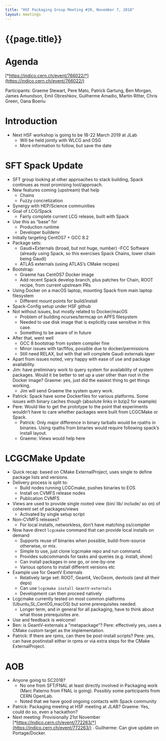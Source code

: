 ```yaml
---
title: "HSF Packaging Group Meeting #29, November 7, 2018"
layout: meetings
---
```


# {{page.title}}

Agenda
=======
[*https://indico.cern.ch/event/766022/*](https://indico.cern.ch/event/766022/)

Participants: Graeme Stewart, Pere Mato, Patrick Gartung, Ben Morgan, James Amundson, Emil Obreshkov, Guilherme Amadio, Martin Ritter, Chris Green, Oana Boeriu

Introduction
============
- Next HSF workshop is going to be 18-22 March 2019 at JLab
  - Will be held jointly with WLCG and OSG
  - More information to follow, but save the date


SFT Spack Update
=================
- SFT group looking at other approaches to stack building, Spack continues as most promising tool/approach.
- New features coming (upstream) that help
  - Chains
  - Fuzzy concretization
- Synergy with HEP/Science communities
- Goal of LCG/Spack
  - Fairly complete current LCG release, built with Spack
- Use this as “base” for
  - Production runtime
  - Developer buildenv
- Initially targeting CentOS7 + GCC 8.2
- Package sets:
  - Gaudi+Externals (broad, but not huge, number)
  -FCC Software (already using Spack, so this exercises Spack Chains, lower chain being Gaudi)
  - ATLAS externals (using ATLAS’s CMake recipes)
- Bootstrap:
  - Graeme has CentOS7 Docker image
  - Add recent Spack develop branch, plus patches for Chain, ROOT recipe, from current upstream PRs
- Using Docker on a macOS laptop, mounting Spack from main laptop filesystem
  - Different mount points for build/install
- Spack-Config setup under HSF github
- Not without issues, but mostly related to Docker/macOS
  - Problem of building ncurses/termcap on APFS filesystem
  - Needed to use disk image that is explicitly case sensitive in this case.
  - Something to be aware of in future
- After that, went well
  - GCC 8 bootstrap from system compiler fine
  - Minor issues with tar/fifos, possible due to docker/permissions
  - Still need RELAX, but with that will complete Gaudi externals layer
- Apart from issues noted, very happy with ease of use and package availability.
- Jim: have preliminary work to query system for availability of system packages. Would it be better to set up a user other than root in the Docker image? Graeme: yes, just did the easiest thing to get things working.
  - Jim will send Graeme the system query work.
- Patrick: Spack have some Dockerfiles for various platforms. Some issues with binary caches though (absolute links in bzip2 for example)
- Pere: Would like to get the prototype to the point that experiments wouldn’t have to care whether packages were built from LCGCMake or Spack.
  - Patrick: Only major difference in binary tarballs would be rpaths in binaries. Using rpaths from binaries would require following spack’s install layout.
  - Graeme: Views would help here


LCGCMake Update
===============
- Quick recap: based on CMake ExternalProject, uses single to define package lists and versions.
- Delivery process is split to:
  - Build nodes running LCGCmake, pushes binaries to EOS
  - Install on CVMFS release nodes
  - Publication CVMFS
- Views are used to provide single rooted view (bin/ lib/ include/ so on) of coherent set of packages/views
  - Activated by single setup script
- Non-CVMFS releases?
  - For local installs, networkless, don’t have matching os/compiler
- Now have direct `lcgcmake` command that can provide local installs on demand
  - Supports reuse of binaries when possible, build-from-source otherwise, or mix.
  - Simple to use, just clone lcgcmake repo and run command.
  - Provides subcommands for tasks and queries (e.g. install, show)
  - Can install packages in one go, or one-by-one
  - Various options to install different versions etc
- Example use for GeantV Externals
  - Relatively large set: ROOT, Geant4, VecGeom, devtools (and all their deps)
  - Can use `lcgcmake install GeantV-externals`
  - Development can then proceed natively
- Lcgcmake currently tested on most common platforms (Ubuntu,SL,CentOS,macOS) but some prerequisites needed.
  - Longer term, and in general for all packaging, have to think about what those prerequisites are.
- Use and feedback is welcome!
- Ben: is GeantV-externals a "metapackage"? Pere: effectively yes, uses a CMake custom target as the implementation.
- Patrick: If there are rpms, can there be post-install scripts? Pere: yes, can have postinstall either in rpms or via extra steps for the CMake ExternalProject.


AOB
===
- Anyone going to SC2018?
  - No one from SFT/FNAL at least directly involved in Packaging work (Marc Paterno from FNAL is going). Possibly some
    participants from CERN OpenLab.
  - Noted that we have good ongoing contacts with Spack community
- Patrick: Packaging meeting at HSF meeting at JLAB? Graeme: Yes, could do so, even a hackathon?
- Next meeting: Provisionally 21st November [*https://indico.cern.ch/event/772263/*](https://indico.cern.ch/event/772263/)
. Guilherme: Can give update on Portage/Docker.

